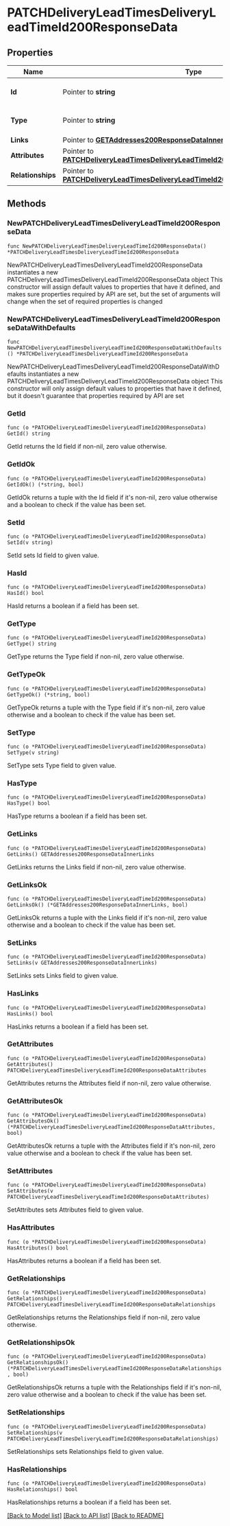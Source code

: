 # PATCHDeliveryLeadTimesDeliveryLeadTimeId200ResponseData

## Properties

Name | Type | Description | Notes
------------ | ------------- | ------------- | -------------
**Id** | Pointer to **string** | The resource&#39;s id | [optional] 
**Type** | Pointer to **string** | The resource&#39;s type | [optional] [default to "delivery_lead_times"]
**Links** | Pointer to [**GETAddresses200ResponseDataInnerLinks**](GETAddresses200ResponseDataInnerLinks.md) |  | [optional] 
**Attributes** | Pointer to [**PATCHDeliveryLeadTimesDeliveryLeadTimeId200ResponseDataAttributes**](PATCHDeliveryLeadTimesDeliveryLeadTimeId200ResponseDataAttributes.md) |  | [optional] 
**Relationships** | Pointer to [**PATCHDeliveryLeadTimesDeliveryLeadTimeId200ResponseDataRelationships**](PATCHDeliveryLeadTimesDeliveryLeadTimeId200ResponseDataRelationships.md) |  | [optional] 

## Methods

### NewPATCHDeliveryLeadTimesDeliveryLeadTimeId200ResponseData

`func NewPATCHDeliveryLeadTimesDeliveryLeadTimeId200ResponseData() *PATCHDeliveryLeadTimesDeliveryLeadTimeId200ResponseData`

NewPATCHDeliveryLeadTimesDeliveryLeadTimeId200ResponseData instantiates a new PATCHDeliveryLeadTimesDeliveryLeadTimeId200ResponseData object
This constructor will assign default values to properties that have it defined,
and makes sure properties required by API are set, but the set of arguments
will change when the set of required properties is changed

### NewPATCHDeliveryLeadTimesDeliveryLeadTimeId200ResponseDataWithDefaults

`func NewPATCHDeliveryLeadTimesDeliveryLeadTimeId200ResponseDataWithDefaults() *PATCHDeliveryLeadTimesDeliveryLeadTimeId200ResponseData`

NewPATCHDeliveryLeadTimesDeliveryLeadTimeId200ResponseDataWithDefaults instantiates a new PATCHDeliveryLeadTimesDeliveryLeadTimeId200ResponseData object
This constructor will only assign default values to properties that have it defined,
but it doesn't guarantee that properties required by API are set

### GetId

`func (o *PATCHDeliveryLeadTimesDeliveryLeadTimeId200ResponseData) GetId() string`

GetId returns the Id field if non-nil, zero value otherwise.

### GetIdOk

`func (o *PATCHDeliveryLeadTimesDeliveryLeadTimeId200ResponseData) GetIdOk() (*string, bool)`

GetIdOk returns a tuple with the Id field if it's non-nil, zero value otherwise
and a boolean to check if the value has been set.

### SetId

`func (o *PATCHDeliveryLeadTimesDeliveryLeadTimeId200ResponseData) SetId(v string)`

SetId sets Id field to given value.

### HasId

`func (o *PATCHDeliveryLeadTimesDeliveryLeadTimeId200ResponseData) HasId() bool`

HasId returns a boolean if a field has been set.

### GetType

`func (o *PATCHDeliveryLeadTimesDeliveryLeadTimeId200ResponseData) GetType() string`

GetType returns the Type field if non-nil, zero value otherwise.

### GetTypeOk

`func (o *PATCHDeliveryLeadTimesDeliveryLeadTimeId200ResponseData) GetTypeOk() (*string, bool)`

GetTypeOk returns a tuple with the Type field if it's non-nil, zero value otherwise
and a boolean to check if the value has been set.

### SetType

`func (o *PATCHDeliveryLeadTimesDeliveryLeadTimeId200ResponseData) SetType(v string)`

SetType sets Type field to given value.

### HasType

`func (o *PATCHDeliveryLeadTimesDeliveryLeadTimeId200ResponseData) HasType() bool`

HasType returns a boolean if a field has been set.

### GetLinks

`func (o *PATCHDeliveryLeadTimesDeliveryLeadTimeId200ResponseData) GetLinks() GETAddresses200ResponseDataInnerLinks`

GetLinks returns the Links field if non-nil, zero value otherwise.

### GetLinksOk

`func (o *PATCHDeliveryLeadTimesDeliveryLeadTimeId200ResponseData) GetLinksOk() (*GETAddresses200ResponseDataInnerLinks, bool)`

GetLinksOk returns a tuple with the Links field if it's non-nil, zero value otherwise
and a boolean to check if the value has been set.

### SetLinks

`func (o *PATCHDeliveryLeadTimesDeliveryLeadTimeId200ResponseData) SetLinks(v GETAddresses200ResponseDataInnerLinks)`

SetLinks sets Links field to given value.

### HasLinks

`func (o *PATCHDeliveryLeadTimesDeliveryLeadTimeId200ResponseData) HasLinks() bool`

HasLinks returns a boolean if a field has been set.

### GetAttributes

`func (o *PATCHDeliveryLeadTimesDeliveryLeadTimeId200ResponseData) GetAttributes() PATCHDeliveryLeadTimesDeliveryLeadTimeId200ResponseDataAttributes`

GetAttributes returns the Attributes field if non-nil, zero value otherwise.

### GetAttributesOk

`func (o *PATCHDeliveryLeadTimesDeliveryLeadTimeId200ResponseData) GetAttributesOk() (*PATCHDeliveryLeadTimesDeliveryLeadTimeId200ResponseDataAttributes, bool)`

GetAttributesOk returns a tuple with the Attributes field if it's non-nil, zero value otherwise
and a boolean to check if the value has been set.

### SetAttributes

`func (o *PATCHDeliveryLeadTimesDeliveryLeadTimeId200ResponseData) SetAttributes(v PATCHDeliveryLeadTimesDeliveryLeadTimeId200ResponseDataAttributes)`

SetAttributes sets Attributes field to given value.

### HasAttributes

`func (o *PATCHDeliveryLeadTimesDeliveryLeadTimeId200ResponseData) HasAttributes() bool`

HasAttributes returns a boolean if a field has been set.

### GetRelationships

`func (o *PATCHDeliveryLeadTimesDeliveryLeadTimeId200ResponseData) GetRelationships() PATCHDeliveryLeadTimesDeliveryLeadTimeId200ResponseDataRelationships`

GetRelationships returns the Relationships field if non-nil, zero value otherwise.

### GetRelationshipsOk

`func (o *PATCHDeliveryLeadTimesDeliveryLeadTimeId200ResponseData) GetRelationshipsOk() (*PATCHDeliveryLeadTimesDeliveryLeadTimeId200ResponseDataRelationships, bool)`

GetRelationshipsOk returns a tuple with the Relationships field if it's non-nil, zero value otherwise
and a boolean to check if the value has been set.

### SetRelationships

`func (o *PATCHDeliveryLeadTimesDeliveryLeadTimeId200ResponseData) SetRelationships(v PATCHDeliveryLeadTimesDeliveryLeadTimeId200ResponseDataRelationships)`

SetRelationships sets Relationships field to given value.

### HasRelationships

`func (o *PATCHDeliveryLeadTimesDeliveryLeadTimeId200ResponseData) HasRelationships() bool`

HasRelationships returns a boolean if a field has been set.


[[Back to Model list]](../README.md#documentation-for-models) [[Back to API list]](../README.md#documentation-for-api-endpoints) [[Back to README]](../README.md)


